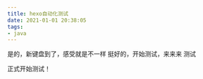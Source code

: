 ```yaml
---
title: hexo自动化测试
date: 2021-01-01 20:38:05
tags:
- java
---
```


是的，新键盘到了，感受就是不一样 挺好的，开始测试，来来来 测试

正式开始测试！